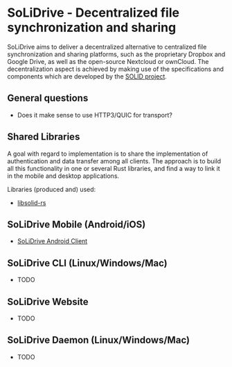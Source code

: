 # SoLiDrive - Decentralized file synchronization and sharing
SoLiDrive aims to deliver a decentralized alternative to centralized file synchronization and sharing platforms, such as the proprietary Dropbox and Google Drive, as well as the open-source Nextcloud or ownCloud.
The decentralization aspect is achieved by making use of the specifications and components which are developed by the [SOLID project][solid].

## General questions
* Does it make sense to use HTTP3/QUIC for transport?

## Shared Libraries
A goal with regard to implementation is to share the implementation of authentication and data transfer among all clients.
The approach is to build all this functionality in one or several Rust libraries, and find a way to link it in the mobile and desktop applications.

Libraries (produced and) used:

* [libsolid-rs](libsolid-rs)

## SoLiDrive Mobile (Android/iOS)
* [SoLiDrive Android Client][solidrive-android-client]

## SoLiDrive CLI (Linux/Windows/Mac)
* TODO

## SoLiDrive Website
* TODO

## SoLiDrive Daemon (Linux/Windows/Mac)
* TODO

[solid]: https://solid.mit.edu
[solidrive-android-client]: https://github.com/solidrive/solidrive-android-client